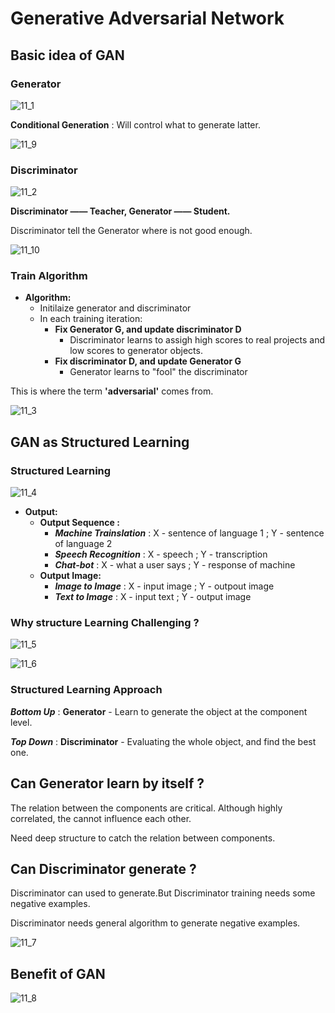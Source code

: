 # Generative Adversarial Network

## Basic idea of GAN

### Generator

![11_1](DL_Img/notes11/11_1.png)

**Conditional Generation** : Will control what to generate latter. 

![11_9](DL_Img/notes11/11_9.png)

### Discriminator

![11_2](DL_Img/notes11/11_2.png)

**Discriminator —— Teacher, Generator —— Student.**

Discriminator tell the Generator where is not good enough.

![11_10](DL_Img/notes11/11_10.png)

### Train Algorithm

- **Algorithm:**
  - Initilaize generator and discriminator
  - In each training iteration:
    - **Fix Generator G, and update discriminator D**
      - Discriminator learns to assigh high scores to real projects and low scores to generator objects.
    - **Fix discriminator D, and update Generator G**
      - Generator learns to "fool" the discriminator

This is where the term **'adversarial'** comes from.

![11_3](DL_Img/notes11/11_3.png)

## GAN as Structured Learning

### Structured Learning

![11_4](DL_Img/notes11/11_4.png)

- **Output:**
  - **Output Sequence :**
    - ***Machine Trainslation*** : X - sentence of language 1 ; Y - sentence of language 2
    - ***Speech Recognition*** : X - speech ; Y - transcription
    - ***Chat-bot*** : X - what a user says ; Y - response of machine
  - **Output Image:**
    - ***Image to Image*** : X - input image ; Y - outpout image
    - ***Text to Image*** : X - input text ; Y - output image

### Why structure Learning Challenging ?

![11_5](DL_Img/notes11/11_5.png)

![11_6](DL_Img/notes11/11_6.png)

### Structured Learning Approach

***Bottom Up*** : **Generator** - Learn to generate the object at the component level.

***Top Down*** : **Discriminator** - Evaluating the whole object, and find the best one.

## Can Generator learn by itself ?

The relation between the components are critical. Although highly correlated, the cannot influence each other.

Need deep structure to catch the relation between components.

## Can Discriminator generate ?

Discriminator can used to generate.But Discriminator training needs some negative examples.

Discriminator needs general algorithm to generate negative examples.

![11_7](DL_Img/notes11/11_7.png)

## Benefit of GAN

![11_8](DL_Img/notes11/11_8.png)